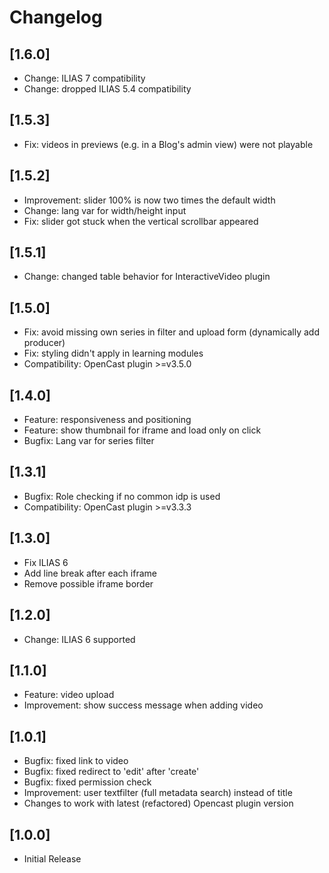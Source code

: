 # Changelog

## [1.6.0]
- Change: ILIAS 7 compatibility
- Change: dropped ILIAS 5.4 compatibility

## [1.5.3]
- Fix: videos in previews (e.g. in a Blog's admin view) were not playable

## [1.5.2]
- Improvement: slider 100% is now two times the default width
- Change: lang var for width/height input
- Fix: slider got stuck when the vertical scrollbar appeared

## [1.5.1]
- Change: changed table behavior for InteractiveVideo plugin 

## [1.5.0]
- Fix: avoid missing own series in filter and upload form (dynamically add producer)
- Fix: styling didn't apply in learning modules
- Compatibility: OpenCast plugin >=v3.5.0

## [1.4.0]
- Feature: responsiveness and positioning
- Feature: show thumbnail for iframe and load only on click
- Bugfix: Lang var for series filter

## [1.3.1]
- Bugfix: Role checking if no common idp is used
- Compatibility: OpenCast plugin >=v3.3.3

## [1.3.0]
- Fix ILIAS 6
- Add line break after each iframe
- Remove possible iframe border

## [1.2.0]
- Change: ILIAS 6 supported

## [1.1.0]
- Feature: video upload
- Improvement: show success message when adding video

## [1.0.1]
- Bugfix: fixed link to video
- Bugfix: fixed redirect to 'edit' after 'create'
- Bugfix: fixed permission check
- Improvement: user textfilter (full metadata search) instead of title
- Changes to work with latest (refactored) Opencast plugin version

## [1.0.0]
- Initial Release
